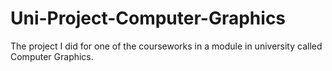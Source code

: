 # Uni-Project-Computer-Graphics
The project I did for one of the courseworks in a module in university called Computer Graphics.
